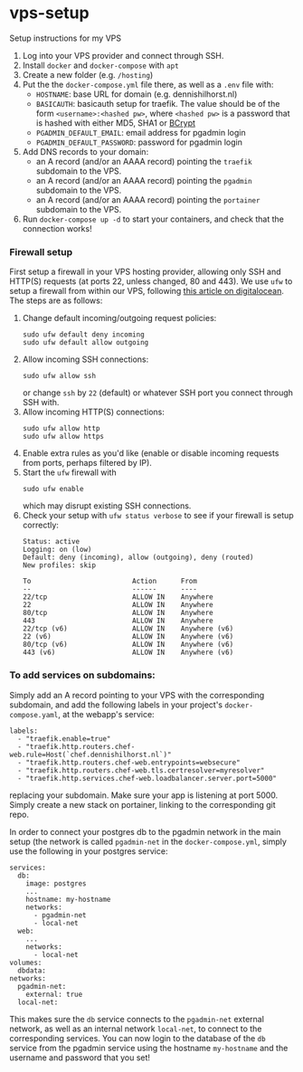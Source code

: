 # vps-setup
Setup instructions for my VPS

1. Log into your VPS provider and connect through SSH.
2. Install `docker` and `docker-compose` with `apt`
3. Create a new folder (e.g. `/hosting`)
4. Put the the `docker-compose.yml` file there, as well as a `.env` file with:
   - `HOSTNAME`: base URL for domain (e.g. dennishilhorst.nl)
   - `BASICAUTH`: basicauth setup for traefik. The value should be of the form
     `<username>:<hashed pw>`, where `<hashed pw>` is a password that is hashed with either MD5, SHA1 or [BCrypt](https://bcrypt-generator.com/)
   - `PGADMIN_DEFAULT_EMAIL`: email address for pgadmin login
   - `PGADMIN_DEFAULT_PASSWORD`: password for pgadmin login
5. Add DNS records to your domain:
   - an A record (and/or an AAAA record) pointing the `traefik` subdomain to the VPS.
   - an A record (and/or an AAAA record) pointing the `pgadmin` subdomain to the VPS.
   - an A record (and/or an AAAA record) pointing the `portainer` subdomain to the VPS.
6. Run `docker-compose up -d` to start your containers, and check that the connection works!

### Firewall setup
First setup a firewall in your VPS hosting provider, allowing only SSH and HTTP(S) requests (at ports 22, unless changed, 80 and 443). 
We use `ufw` to setup a firewall from within our VPS, following [this article on digitalocean](https://www.digitalocean.com/community/tutorials/how-to-set-up-a-firewall-with-ufw-on-ubuntu-20-04).
The steps are as follows:
1. Change default incoming/outgoing request policies:
   ```
   sudo ufw default deny incoming
   sudo ufw default allow outgoing
   ```
2. Allow incoming SSH connections:
   ```
   sudo ufw allow ssh
   ```
   or change `ssh` by `22` (default) or whatever SSH port you connect through SSH with.
3. Allow incoming HTTP(S) connections:
   ```
   sudo ufw allow http
   sudo ufw allow https
   ```
4. Enable extra rules as you'd like (enable or disable incoming requests from ports, perhaps filtered by IP).
5. Start the `ufw` firewall with
   ```
   sudo ufw enable
   ```
   which may disrupt existing SSH connections.
6. Check your setup with `ufw status verbose` to see if your firewall is setup correctly:
   ```
   Status: active
   Logging: on (low)
   Default: deny (incoming), allow (outgoing), deny (routed)
   New profiles: skip
   
   To                         Action      From
   --                         ------      ----
   22/tcp                     ALLOW IN    Anywhere
   22                         ALLOW IN    Anywhere
   80/tcp                     ALLOW IN    Anywhere
   443                        ALLOW IN    Anywhere
   22/tcp (v6)                ALLOW IN    Anywhere (v6)
   22 (v6)                    ALLOW IN    Anywhere (v6)
   80/tcp (v6)                ALLOW IN    Anywhere (v6)
   443 (v6)                   ALLOW IN    Anywhere (v6)
   ```

### To add services on subdomains:
Simply add an A record pointing to your VPS with the corresponding subdomain, and add the following labels in your project's `docker-compose.yaml`, at the webapp's service:
```
labels:
  - "traefik.enable=true"
  - "traefik.http.routers.chef-web.rule=Host(`chef.dennishilhorst.nl`)"
  - "traefik.http.routers.chef-web.entrypoints=websecure"
  - "traefik.http.routers.chef-web.tls.certresolver=myresolver"
  - "traefik.http.services.chef-web.loadbalancer.server.port=5000"
```
replacing your subdomain. Make sure your app is listening at port 5000. Simply create a new stack on portainer, linking to the corresponding git repo.

In order to connect your postgres db to the pgadmin network in the main setup (the network is called `pgadmin-net` in the `docker-compose.yml`, simply use the following in your postgres service:
```
services:
  db:
    image: postgres
    ...
    hostname: my-hostname
    networks:
      - pgadmin-net
      - local-net
  web:
    ...
    networks:
      - local-net
volumes:
  dbdata:
networks:
  pgadmin-net:
    external: true
  local-net:

```
This makes sure the `db` service connects to the `pgadmin-net` external network, as well as an internal network `local-net`, to connect to the corresponding services. You can now login to the database of the `db` service from the pgadmin service using the hostname `my-hostname` and the username and password that you set!
